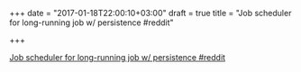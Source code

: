 +++
date = "2017-01-18T22:00:10+03:00"
draft = true
title = "Job scheduler for long-running job w/ persistence  #reddit"

+++

<p><a href="https://t.co/qOFreTNvFI">Job scheduler for long-running job w/ persistence  #reddit</a></p>
